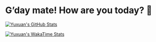 # G’day mate! How are you today? 👋

<a href="https://github.com/itsyuxuan"><img align="center" alt="Yuxuan's GitHub Stats" src="https://github-readme-stats.vercel.app/api?username=itsyuxuan&custom_title=Yuxuan%27s%20GitHub%20Stats&show_icons=true&count_private=true&theme=buefy"/></a>

<a href="https://github.com/itsyuxuan"><img align="center" alt="Yuxuan's WakaTime Stats" src="https://github-readme-stats.vercel.app/api/wakatime?username=@itsyuxuan&custom_title=Yuxuan%27s%20WakaTime%20Stats&layout=compact&time_range=last_year&theme=buefy&langs_count=10"/></a>

<!--
**itsyuxuan/itsyuxuan** is a ✨ _special_ ✨ repository because its `README.md` (this file) appears on your GitHub profile.

Here are some ideas to get you started:

- 🔭 I’m currently working on ...
- 🌱 I’m currently learning ...
- 👯 I’m looking to collaborate on ...
- 🤔 I’m looking for help with ...
- 💬 Ask me about ...
- 📫 How to reach me: ...
- 😄 Pronouns: ...
- ⚡ Fun fact: ...
-->
